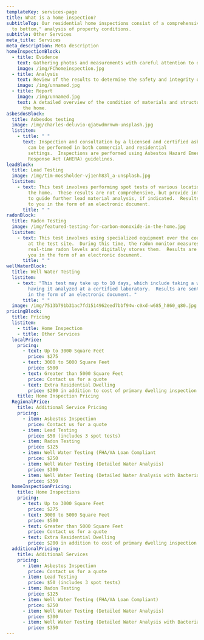 ```yaml
---
templateKey: services-page
title: What is a home inspection?
subtitleTop: Our residential home inspections consist of a comprehensive, "top
  to bottom," analysis of property conditions.
subtitle: Other Services
meta_title: Services
meta_description: Meta description
homeInspectionBlock:
  - title: Evidence
    text: Gathering photos and measurements with careful attention to detail
    image: /img/FChomeinspection.jpg
  - title: Analysis
    text: Review of the results to determine the safety and integrity of the property
    image: /img/unnamed.jpg
  - title: Report
    image: /img/unnamed.jpg
    text: A detailed overview of the condition of materials and structures within
      the home.
asbesdosBlock:
  title: Asbesdos testing
  image: /img/charles-deluvio-qja6wdmrnwm-unsplash.jpg
  listitem:
    - title: " "
      text: Inspection and consultation by a licensed and certified asbestos inspector
        can be performed in both commercial and residential
        settings.  Inspections are performed using Asbestos Hazard Emergency
        Response Act (AHERA) guidelines.
leadBlock:
  title: Lead Testing
  image: /img/tim-mossholder-vj1enh83l_a-unsplash.jpg
  listitem:
    - text: This test involves performing spot tests of various locations throughout
        the home.  These results are not comprehensive, but provide information
        to guide further lead material analysis, if indicated.  Results are sent
        to you in the form of an electronic document.
      title: " "
radonBlock:
  title: Radon Testing
  image: /img/featured-testing-for-carbon-monoxide-in-the-home.jpg
  listitem:
    - text: This test involves using specialized equipment over the course of two days
        at the test site.  During this time, the radon monitor measures
        real-time radon levels and digitally stores them.  Results are sent to
        you in the form of an electronic document.
      title: " "
wellWaterBlock:
  title: Well Water Testing
  listitem:
    - text: "This test may take up to 10 days, which include taking a water sample and
        having it analyzed at a certified laboratory.  Results are sent to you
        in the form of an electronic document. "
      title: " "
  image: /img/7513b791b31ac7fd1514962eed7bbf94w-c0xd-w685_h860_q80.jpg
pricingBlock:
  title: Pricing
  listitem:
    - title: Home Inspection
    - title: Other Services
  localPrice:
    pricing:
      - text: Up to 3000 Square Feet
        price: $275
      - text: 3000 to 5000 Square Feet
        price: $500
      - text: Greater than 5000 Square Feet
        price: Contact us for a quote
      - text: Extra Residential Dwelling
        price: $200 in addition to cost of primary dwelling inspection
    title: Home Inspection Pricing
  RegionalPrice:
    title: Additional Service Pricing
    pricing:
      - item: Asbestos Inspection
        price: Contact us for a quote
      - item: Lead Testing
        price: $50 (includes 3 spot tests)
      - item: Radon Testing
        price: $125
      - item: Well Water Testing (FHA/VA Loan Compliant
        price: $250
      - item: Well Water Testing (Detailed Water Analysis)
        price: $300
      - item: Well Water Testing (Detailed Water Analysis with Bacteria Testing)
        price: $350
  homeInspectionPricing:
    title: Home Inspections
    pricing:
      - text: Up to 3000 Square Feet
        price: $275
      - text: 3000 to 5000 Square Feet
        price: $500
      - text: Greater than 5000 Square Feet
        price: Contact us for a quote
      - text: Extra Residential Dwelling
        price: $200 in addition to cost of primary dwelling inspection
  additionalPricing:
    title: Additional Services
    pricing:
      - item: Asbestos Inspection
        price: Contact us for a quote
      - item: Lead Testing
        price: $50 (includes 3 spot tests)
      - item: Radon Testing
        price: $125
      - item: Well Water Testing (FHA/VA Loan Compliant)
        price: $250
      - item: Well Water Testing (Detailed Water Analysis)
        price: $300
      - item: Well Water Testing (Detailed Water Analysis with Bacteria Testing)
        price: $350
---
```

